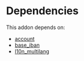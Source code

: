 # Dependencies

This addon depends on:

- [account](https://github.com/bringout/oca-ocb-accounting/tree/b11fb50e2ed11eec1e305a0df730b49554c01199/odoo-bringout-oca-ocb-account)
- [base_iban](https://github.com/bringout/oca-ocb-core/tree/b3e6fb998e53b9eb1bc9669d992017616c2bd7b3/odoo-bringout-oca-ocb-base_iban)
- [l10n_multilang](https://github.com/bringout/oca-ocb-l10n_me-africa/tree/78a692525e12c1de381a222e04bfa3793ef063e3/odoo-bringout-oca-ocb-l10n_multilang)
